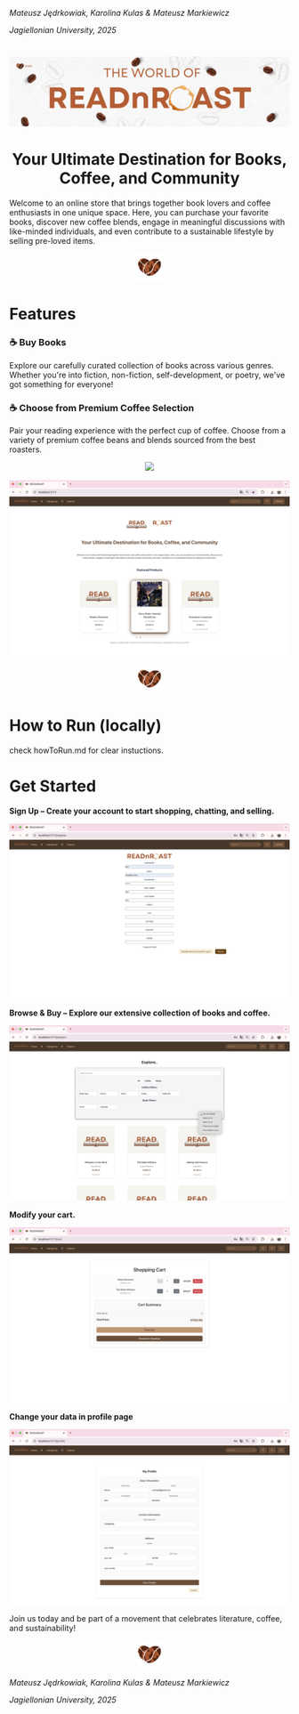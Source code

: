 *Mateusz Jędrkowiak, Karolina Kulas & Mateusz Markiewicz*

*Jagiellonian University, 2025* 
#  

<p align="center">
  <img src="img/baner.png"  />
</p>

<h1 align="center">Your Ultimate Destination for Books, Coffee, and Community</h1>



Welcome to an online store that brings together book lovers and coffee enthusiasts in one unique space. Here, you can purchase your favorite books, discover new coffee blends, engage in meaningful discussions with like-minded individuals, and even contribute to a sustainable lifestyle by selling pre-loved items.

<p align="center">
  <img src="img/KMM-logo.png" width=50  />
</p>

# Features

### ☕ Buy Books

Explore our carefully curated collection of books across various genres. Whether you're into fiction, non-fiction, self-development, or poetry, we've got something for everyone!

### ☕ Choose from Premium Coffee Selection

Pair your reading experience with the perfect cup of coffee. Choose from a variety of premium coffee beans and blends sourced from the best roasters.

  <p align="center">
  <img src="img/categoriesPage.png"  />
</p>
  <p align="center">
  <img src="img/homePage.png"  />
</p>

<p align="center">
  <img src="img/KMM-logo.png" width=50  />
</p>

# How to Run (locally)

check howToRun.md for clear instuctions.

# Get Started

<b>Sign Up – Create your account to start shopping, chatting, and selling.</b>

  <p align="center">
  <img src="img/registerPage.png"  />
</p>

<b>Browse & Buy – Explore our extensive collection of books and coffee.</b>

  <p align="center">
  <img src="img/explorePage.png"  />
</p>
<b>Modify your cart.</b>

  <p align="center">
  <img src="img/cartPage.png"  />
</p>
<b>Change your data in profile page</b>

  <p align="center">
  <img src="img/profilePage.png"  />
</p>


Join us today and be part of a movement that celebrates literature, coffee, and sustainability!


<p align="center">
  <img src="img/KMM-logo.png" width=50  />
</p>



*Mateusz Jędrkowiak, Karolina Kulas & Mateusz Markiewicz*

*Jagiellonian University, 2025* 

